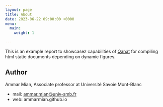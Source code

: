 ```yaml
---
layout: page
title: About
date: 2023-06-22 09:00:00 +0000
menu:
  main:
    weight: 1

---
```


This is an example report to showcasez capabilities of [Qanat](http://ammarmian.github.io/qanat) for compiling html static documents depending on dynamic figures.

## Author

Ammar Mian, Associate professor at Université Savoie Mont-Blanc
* mail: [ammar.mian@univ-smb.fr](mailto:ammar.mian@univ-smb.fr)
* web: ammarmian.github.io
